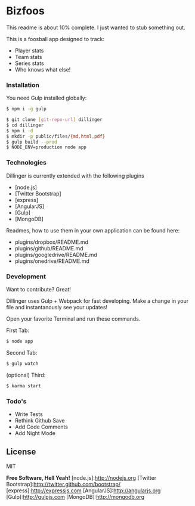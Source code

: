 # Bizfoos

This readme is about 10% complete. I just wanted to stub something out.

This is a foosball app designed to track:
  - Player stats
  - Team stats
  - Series stats
  - Who knows what else!

### Installation

You need Gulp installed globally:

```sh
$ npm i -g gulp
```

```sh
$ git clone [git-repo-url] dillinger
$ cd dillinger
$ npm i -d
$ mkdir -p public/files/{md,html,pdf}
$ gulp build --prod
$ NODE_ENV=production node app
```

### Technologies

Dillinger is currently extended with the following plugins

* [node.js]
* [Twitter Bootstrap]
* [express]
* [AngularJS]
* [Gulp]
* [MongoDB]

Readmes, how to use them in your own application can be found here:

* plugins/dropbox/README.md
* plugins/github/README.md
* plugins/googledrive/README.md
* plugins/onedrive/README.md

### Development

Want to contribute? Great!

Dillinger uses Gulp + Webpack for fast developing.
Make a change in your file and instantanously see your updates!

Open your favorite Terminal and run these commands.

First Tab:
```sh
$ node app
```

Second Tab:
```sh
$ gulp watch
```

(optional) Third:
```sh
$ karma start
```

### Todo's
 - Write Tests
 - Rethink Github Save
 - Add Code Comments
 - Add Night Mode

License
----

MIT


**Free Software, Hell Yeah!**
[node.js]:http://nodejs.org
[Twitter Bootstrap]:http://twitter.github.com/bootstrap/
[express]:http://expressjs.com
[AngularJS]:http://angularjs.org
[Gulp]:http://gulpjs.com
[MongoDB]:http://mongodb.org
